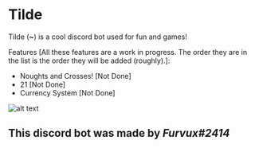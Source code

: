 Tilde 
=
Tilde (**~**) is a cool discord bot used for fun and games!

Features [All these features are a work in progress. The order they are in the list is the order they will be added (roughly).]:
  -  Noughts and Crosses! [Not Done]
  -  21 [Not Done]
  -  Currency System [Not Done]
  
  
![alt text][logo]

[logo]: https://cdn.glitch.com/7c08abf0-ddf5-47e3-9799-3511737f8af0%2Fimage.png?1520494401370 "Tilder"

This discord bot was made by _Furvux#2414_
------------------------------------------
